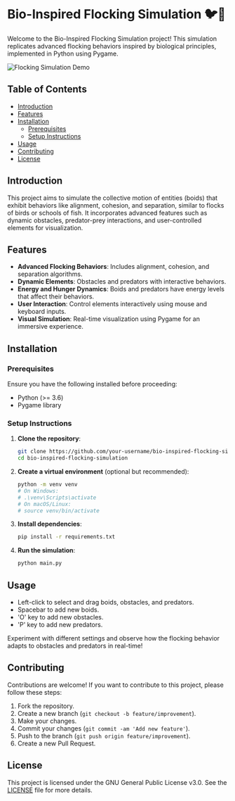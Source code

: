 # Bio-Inspired Flocking Simulation 🐦🌟

Welcome to the Bio-Inspired Flocking Simulation project! This simulation replicates advanced flocking behaviors inspired by biological principles, implemented in Python using Pygame.

![Flocking Simulation Demo](demo.gif)

## Table of Contents

- [Introduction](#introduction)
- [Features](#features)
- [Installation](#installation)
  - [Prerequisites](#prerequisites)
  - [Setup Instructions](#setup-instructions)
- [Usage](#usage)
- [Contributing](#contributing)
- [License](#license)

## Introduction

This project aims to simulate the collective motion of entities (boids) that exhibit behaviors like alignment, cohesion, and separation, similar to flocks of birds or schools of fish. It incorporates advanced features such as dynamic obstacles, predator-prey interactions, and user-controlled elements for visualization.

## Features

- **Advanced Flocking Behaviors**: Includes alignment, cohesion, and separation algorithms.
- **Dynamic Elements**: Obstacles and predators with interactive behaviors.
- **Energy and Hunger Dynamics**: Boids and predators have energy levels that affect their behaviors.
- **User Interaction**: Control elements interactively using mouse and keyboard inputs.
- **Visual Simulation**: Real-time visualization using Pygame for an immersive experience.

## Installation

### Prerequisites

Ensure you have the following installed before proceeding:

- Python (>= 3.6)
- Pygame library

### Setup Instructions

1. **Clone the repository**:

   ```bash
   git clone https://github.com/your-username/bio-inspired-flocking-simulation.git
   cd bio-inspired-flocking-simulation
   ```

2. **Create a virtual environment** (optional but recommended):

   ```bash
   python -m venv venv
   # On Windows:
   # .\venv\Scripts\activate
   # On macOS/Linux:
   # source venv/bin/activate
   ```

3. **Install dependencies**:

   ```bash
   pip install -r requirements.txt
   ```

4. **Run the simulation**:

   ```bash
   python main.py
   ```

## Usage

- Left-click to select and drag boids, obstacles, and predators.
- Spacebar to add new boids.
- 'O' key to add new obstacles.
- 'P' key to add new predators.

Experiment with different settings and observe how the flocking behavior adapts to obstacles and predators in real-time!

## Contributing

Contributions are welcome! If you want to contribute to this project, please follow these steps:

1. Fork the repository.
2. Create a new branch (`git checkout -b feature/improvement`).
3. Make your changes.
4. Commit your changes (`git commit -am 'Add new feature'`).
5. Push to the branch (`git push origin feature/improvement`).
6. Create a new Pull Request.

## License

This project is licensed under the GNU General Public License v3.0. See the [LICENSE](LICENSE) file for more details.
